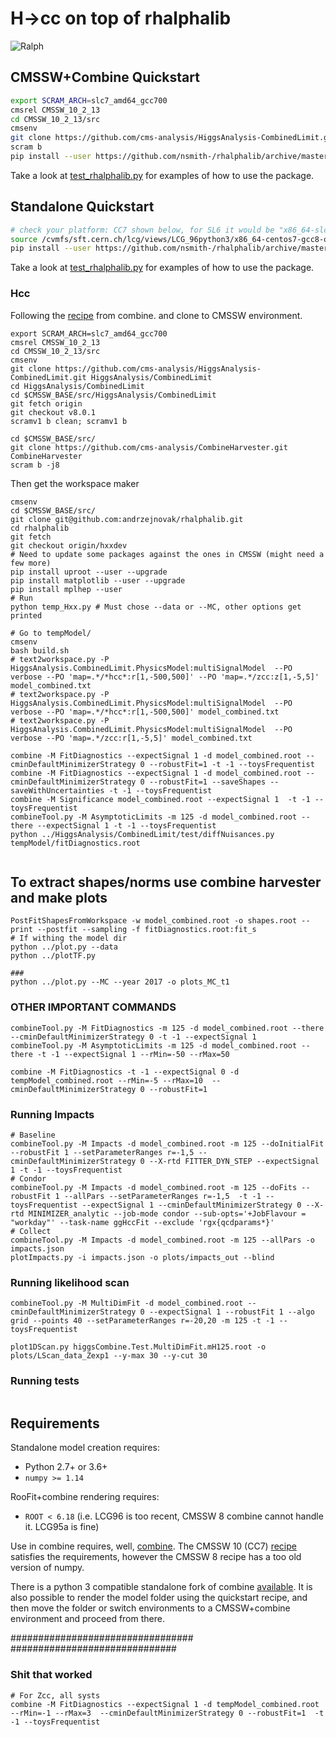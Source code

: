 # H->cc on top of rhalphalib

![Ralph](https://upload.wikimedia.org/wikipedia/en/thumb/1/14/Ralph_Wiggum.png/220px-Ralph_Wiggum.png)

## CMSSW+Combine Quickstart
```bash
export SCRAM_ARCH=slc7_amd64_gcc700
cmsrel CMSSW_10_2_13
cd CMSSW_10_2_13/src
cmsenv
git clone https://github.com/cms-analysis/HiggsAnalysis-CombinedLimit.git HiggsAnalysis/CombinedLimit
scram b
pip install --user https://github.com/nsmith-/rhalphalib/archive/master.zip
```
Take a look at [test_rhalphalib.py](https://github.com/nsmith-/rhalphalib/blob/master/tests/test_rhalphalib.py)
for examples of how to use the package.

## Standalone Quickstart
```bash
# check your platform: CC7 shown below, for SL6 it would be "x86_64-slc6-gcc8-opt"
source /cvmfs/sft.cern.ch/lcg/views/LCG_96python3/x86_64-centos7-gcc8-opt/setup.sh  # or .csh, etc.
pip install --user https://github.com/nsmith-/rhalphalib/archive/master.zip
```
Take a look at [test_rhalphalib.py](https://github.com/nsmith-/rhalphalib/blob/master/tests/test_rhalphalib.py)
for examples of how to use the package.

### Hcc
Following the [recipe](https://cms-analysis.github.io/HiggsAnalysis-CombinedLimit/#cc7-release-cmssw_10_2_x-recommended-version) from combine. and clone to CMSSW environment.
```
export SCRAM_ARCH=slc7_amd64_gcc700
cmsrel CMSSW_10_2_13
cd CMSSW_10_2_13/src
cmsenv
git clone https://github.com/cms-analysis/HiggsAnalysis-CombinedLimit.git HiggsAnalysis/CombinedLimit
cd HiggsAnalysis/CombinedLimit
cd $CMSSW_BASE/src/HiggsAnalysis/CombinedLimit
git fetch origin
git checkout v8.0.1
scramv1 b clean; scramv1 b

cd $CMSSW_BASE/src/
git clone https://github.com/cms-analysis/CombineHarvester.git CombineHarvester
scram b -j8
```
Then get the workspace maker

```
cmsenv
cd $CMSSW_BASE/src/
git clone git@github.com:andrzejnovak/rhalphalib.git
cd rhalphalib
git fetch
git checkout origin/hxxdev
# Need to update some packages against the ones in CMSSW (might need a few more)
pip install uproot --user --upgrade
pip install matplotlib --user --upgrade
pip install mplhep --user
# Run
python temp_Hxx.py # Must chose --data or --MC, other options get printed

# Go to tempModel/
cmsenv
bash build.sh
# text2workspace.py -P HiggsAnalysis.CombinedLimit.PhysicsModel:multiSignalModel  --PO verbose --PO 'map=.*/*hcc*:r[1,-500,500]' --PO 'map=.*/zcc:z[1,-5,5]' model_combined.txt
# text2workspace.py -P HiggsAnalysis.CombinedLimit.PhysicsModel:multiSignalModel  --PO verbose --PO 'map=.*/*hcc*:r[1,-500,500]' model_combined.txt
# text2workspace.py -P HiggsAnalysis.CombinedLimit.PhysicsModel:multiSignalModel  --PO verbose --PO 'map=.*/zcc:r[1,-5,5]' model_combined.txt

combine -M FitDiagnostics --expectSignal 1 -d model_combined.root --cminDefaultMinimizerStrategy 0 --robustFit=1 -t -1 --toysFrequentist 
combine -M FitDiagnostics --expectSignal 1 -d model_combined.root --cminDefaultMinimizerStrategy 0 --robustFit=1 --saveShapes --saveWithUncertainties -t -1 --toysFrequentist 
combine -M Significance model_combined.root --expectSignal 1  -t -1 --toysFrequentist
combineTool.py -M AsymptoticLimits -m 125 -d model_combined.root --there --expectSignal 1 -t -1 --toysFrequentist
python ../HiggsAnalysis/CombinedLimit/test/diffNuisances.py tempModel/fitDiagnostics.root 


```
## To extract shapes/norms use combine harvester and make plots
```
PostFitShapesFromWorkspace -w model_combined.root -o shapes.root --print --postfit --sampling -f fitDiagnostics.root:fit_s
# If withing the model dir
python ../plot.py --data 
python ../plotTF.py

###
python ../plot.py --MC --year 2017 -o plots_MC_t1
```


### OTHER IMPORTANT COMMANDS
```
combineTool.py -M FitDiagnostics -m 125 -d model_combined.root --there --cminDefaultMinimizerStrategy 0 -t -1 --expectSignal 1
combineTool.py -M AsymptoticLimits -m 125 -d model_combined.root --there -t -1 --expectSignal 1 --rMin=-50 --rMax=50

combine -M FitDiagnostics -t -1 --expectSignal 0 -d tempModel_combined.root --rMin=-5 --rMax=10  --cminDefaultMinimizerStrategy 0 --robustFit=1
```

### Running Impacts
```
# Baseline
combineTool.py -M Impacts -d model_combined.root -m 125 --doInitialFit --robustFit 1 --setParameterRanges r=-1,5 --cminDefaultMinimizerStrategy 0 --X-rtd FITTER_DYN_STEP --expectSignal 1 -t -1 --toysFrequentist 
# Condor
combineTool.py -M Impacts -d model_combined.root -m 125 --doFits --robustFit 1 --allPars --setParameterRanges r=-1,5  -t -1 --toysFrequentist --expectSignal 1 --cminDefaultMinimizerStrategy 0 --X-rtd MINIMIZER_analytic --job-mode condor --sub-opts='+JobFlavour = "workday"' --task-name ggHccFit --exclude 'rgx{qcdparams*}'
# Collect
combineTool.py -M Impacts -d model_combined.root -m 125 --allPars -o impacts.json
plotImpacts.py -i impacts.json -o plots/impacts_out --blind
```

### Running likelihood scan
```
combineTool.py -M MultiDimFit -d model_combined.root --cminDefaultMinimizerStrategy 0 --expectSignal 1 --robustFit 1 --algo grid --points 40 --setParameterRanges r=-20,20 -m 125 -t -1 --toysFrequentist

plot1DScan.py higgsCombine.Test.MultiDimFit.mH125.root -o plots/LScan_data_Zexp1 --y-max 30 --y-cut 30
```

### Running tests
```

```

## Requirements
Standalone model creation requires:
  - Python 2.7+ or 3.6+
  - `numpy >= 1.14`

RooFit+combine rendering requires:
  - `ROOT < 6.18` (i.e. LCG96 is too recent, CMSSW 8 combine cannot handle it.  LCG95a is fine)

Use in combine requires, well, [combine](https://github.com/cms-analysis/HiggsAnalysis-CombinedLimit).
The CMSSW 10 (CC7) [recipe](https://cms-analysis.github.io/HiggsAnalysis-CombinedLimit/#cc7-release-cmssw_10_2_x-recommended-version)
satisfies the requirements, however the CMSSW 8 recipe has a too old version of numpy.

There is a python 3 compatible standalone fork of combine [available](https://github.com/guitargeek/combine).
It is also possible to render the model folder using the quickstart recipe, and then move the folder or switch
environments to a CMSSW+combine environment and proceed from there.


#################################
##############################
### Shit that worked
```
# For Zcc, all systs
combine -M FitDiagnostics --expectSignal 1 -d tempModel_combined.root --rMin=-1 --rMax=3  --cminDefaultMinimizerStrategy 0 --robustFit=1  -t -1 --toysFrequentist


```